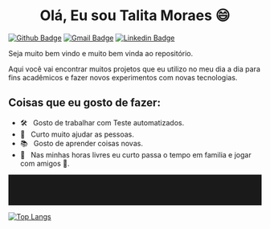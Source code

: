 <h1 align=center> Olá, Eu sou Talita Moraes 😄 </h1>

  [![Github Badge](https://img.shields.io/badge/GitHub-100000?style=flat-square&logo=github&logoColor=white)](https://github.com/talita-moraes)
  [![Gmail Badge](https://img.shields.io/badge/Gmail-D14836?style=flat-square&logo=gmail&logoColor=white)](mailto:talit.moraes13@gmail.com)
  [![Linkedin Badge](https://img.shields.io/badge/LinkedIn-0077B5?style=flat-square&logo=linkedin&logoColor=white)](https://www.linkedin.com/in/talita-moraes-ferreira/)

Seja muito bem vindo e muito bem vinda ao repositório.

Aqui você vai encontrar muitos projetos que eu utilizo no meu dia a dia para fins acadêmicos e fazer novos experimentos com novas tecnologias. 


## Coisas que eu gosto de fazer:

- 🛠 &nbsp; Gosto de trabalhar com Teste automatizados.
- 🚀 &nbsp; Curto muito ajudar as pessoas.
- 📚 &nbsp; Gosto de aprender coisas novas.
- 💬 &nbsp; Nas minhas horas livres eu curto passa o tempo em familia e jogar com amigos 👯.
  
<hr style="color:blue;padding:30px;"> 

  [![Top Langs](https://github-readme-stats.vercel.app/api/top-langs/?username=talita-moraes&layout=compact)](https://github.com/talita-moraes)
 
